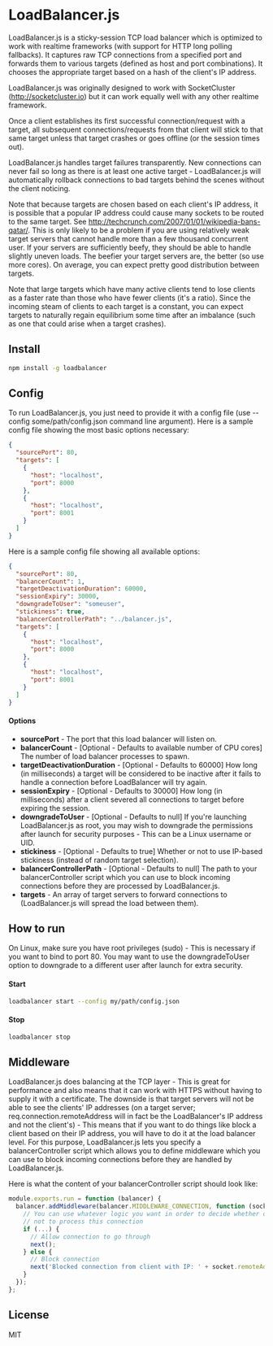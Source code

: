 LoadBalancer.js
============

LoadBalancer.js is a sticky-session TCP load balancer which is optimized to work with realtime frameworks (with support for HTTP long polling fallbacks).
It captures raw TCP connections from a specified port and forwards them to various targets (defined as host and port combinations).
It chooses the appropriate target based on a hash of the client's IP address.

LoadBalancer.js was originally designed to work with SocketCluster (http://socketcluster.io) but it can work equally well with any other realtime framework.

Once a client establishes its first successful connection/request with a target, all subsequent 
connections/requests from that client will stick to that same target unless that target crashes or goes offline (or the session times out).

LoadBalancer.js handles target failures transparently. New connections can never fail so long as there is at least one active target -
LoadBalancer.js will automatically rollback connections to bad targets behind the scenes without the client noticing.

Note that because targets are chosen based on each client's IP address, it is possible that a popular IP address could cause many sockets to be routed
to the same target. See http://techcrunch.com/2007/01/01/wikipedia-bans-qatar/.
This is only likely to be a problem if you are using relatively weak target servers that cannot handle more than a few thousand concurrent user.
If your servers are sufficiently beefy, they should be able to handle slightly uneven loads. The beefier your target servers are, the better (so use more cores).
On average, you can expect pretty good distribution between targets.

Note that large targets which have many active clients tend to lose clients as a faster rate than those who have fewer clients (it's a ratio).
Since the incoming steam of clients to each target is a constant, you can expect targets to naturally regain equilibrium some time after an imbalance
(such as one that could arise when a target crashes).

## Install

```bash
npm install -g loadbalancer
```

## Config

To run LoadBalancer.js, you just need to provide it with a config file (use --config some/path/config.json command line argument).
Here is a sample config file showing the most basic options necessary:

```json
{
  "sourcePort": 80,
  "targets": [
    {
      "host": "localhost",
      "port": 8000
    },
    {
      "host": "localhost",
      "port": 8001
    }
  ]
}
```

Here is a sample config file showing all available options:

```json
{
  "sourcePort": 80,
  "balancerCount": 1,
  "targetDeactivationDuration": 60000,
  "sessionExpiry": 30000,
  "downgradeToUser": "someuser", 
  "stickiness": true,
  "balancerControllerPath": "../balancer.js",
  "targets": [
    {
      "host": "localhost",
      "port": 8000
    },
    {
      "host": "localhost",
      "port": 8001
    }
  ]
}
```

#### Options

- **sourcePort** - The port that this load balancer will listen on.
- **balancerCount** - [Optional - Defaults to available number of CPU cores] The number of load balancer processes to spawn.
- **targetDeactivationDuration** - [Optional - Defaults to 60000] How long (in milliseconds) a target will be considered to be inactive after it fails to handle a connection before LoadBalancer will try again.
- **sessionExpiry** - [Optional - Defaults to 30000] How long (in milliseconds) after a client severed all connections to target before expiring the session.
- **downgradeToUser** - [Optional - Defaults to null] If you're launching LoadBalancer.js as root, you may wish to downgrade the permissions after launch for security purposes - This can be a Linux username or UID.
- **stickiness** - [Optional - Defaults to true] Whether or not to use IP-based stickiness (instead of random target selection).
- **balancerControllerPath** - [Optional - Defaults to null] The path to your balancerController script which you can use to block incoming connections before they are processed by LoadBalancer.js.
- **targets** - An array of target servers to forward connections to (LoadBalancer.js will spread the load between them).

## How to run

On Linux, make sure you have root privileges (sudo) - This is necessary if you want to bind to port 80.
You may want to use the downgradeToUser option to downgrade to a different user after launch for extra security.

#### Start
```bash
loadbalancer start --config my/path/config.json
```

#### Stop
```bash
loadbalancer stop
```

## Middleware

LoadBalancer.js does balancing at the TCP layer - This is great for performance and also means that it can work with HTTPS without having to supply it with a certificate.
The downside is that target servers will not be able to see the clients' IP addresses (on a target server; req.connection.remoteAddress will in fact be the 
LoadBalancer's IP address and not the client's) - This means that if you want to do things like block a client based on their IP address, you will have to do it at the load balancer level.
For this purpose, LoadBalancer.js lets you specify a balancerController script which allows you to define middleware which you can use to block incoming 
connections before they are handled by LoadBalancer.js.

Here is what the content of your balancerController script should look like:

```js
module.exports.run = function (balancer) {
  balancer.addMiddleware(balancer.MIDDLEWARE_CONNECTION, function (socket, next) {
    // You can use whatever logic you want in order to decide whether or 
    // not to process this connection
    if (...) {
      // Allow connection to go through
      next();
    } else {
      // Block connection
      next('Blocked connection from client with IP: ' + socket.remoteAddress);
    }
  });
};
```

## License

MIT